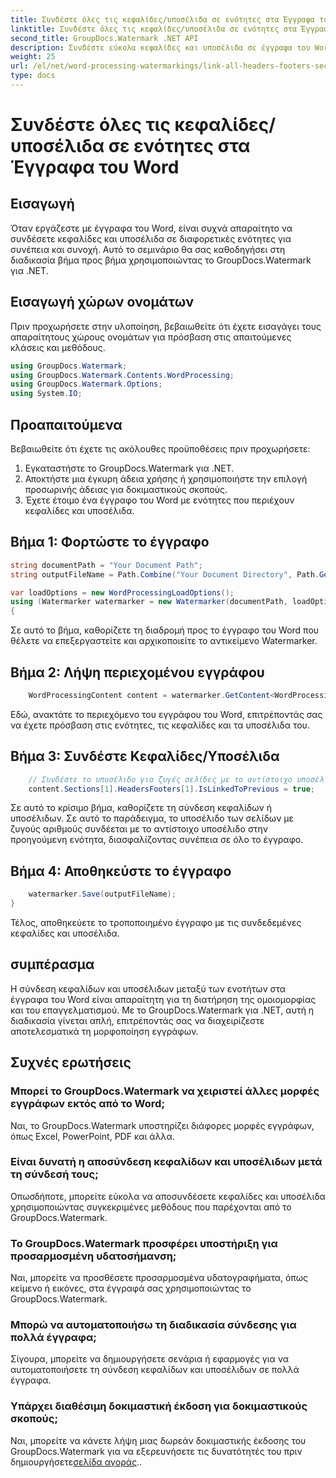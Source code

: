 ```yaml
---
title: Συνδέστε όλες τις κεφαλίδες/υποσέλιδα σε ενότητες στα Έγγραφα του Word
linktitle: Συνδέστε όλες τις κεφαλίδες/υποσέλιδα σε ενότητες στα Έγγραφα του Word
second_title: GroupDocs.Watermark .NET API
description: Συνδέστε εύκολα κεφαλίδες και υποσέλιδα σε έγγραφα του Word χρησιμοποιώντας GroupDocs.Watermark για .NET. Εξασφαλίστε συνέπεια και επαγγελματισμό με ευκολία.
weight: 25
url: /el/net/word-processing-watermarkings/link-all-headers-footers-section-word-docs/
type: docs
---
```

# Συνδέστε όλες τις κεφαλίδες/υποσέλιδα σε ενότητες στα Έγγραφα του Word

## Εισαγωγή
Όταν εργάζεστε με έγγραφα του Word, είναι συχνά απαραίτητο να συνδέσετε κεφαλίδες και υποσέλιδα σε διαφορετικές ενότητες για συνέπεια και συνοχή. Αυτό το σεμινάριο θα σας καθοδηγήσει στη διαδικασία βήμα προς βήμα χρησιμοποιώντας το GroupDocs.Watermark για .NET.
## Εισαγωγή χώρων ονομάτων
Πριν προχωρήσετε στην υλοποίηση, βεβαιωθείτε ότι έχετε εισαγάγει τους απαραίτητους χώρους ονομάτων για πρόσβαση στις απαιτούμενες κλάσεις και μεθόδους.
```csharp
using GroupDocs.Watermark;
using GroupDocs.Watermark.Contents.WordProcessing;
using GroupDocs.Watermark.Options;
using System.IO;
```
## Προαπαιτούμενα
Βεβαιωθείτε ότι έχετε τις ακόλουθες προϋποθέσεις πριν προχωρήσετε:
1. Εγκαταστήστε το GroupDocs.Watermark για .NET.
2. Αποκτήστε μια έγκυρη άδεια χρήσης ή χρησιμοποιήστε την επιλογή προσωρινής άδειας για δοκιμαστικούς σκοπούς.
3. Έχετε έτοιμο ένα έγγραφο του Word με ενότητες που περιέχουν κεφαλίδες και υποσέλιδα.
## Βήμα 1: Φορτώστε το έγγραφο
```csharp
string documentPath = "Your Document Path";
string outputFileName = Path.Combine("Your Document Directory", Path.GetFileName(documentPath));

var loadOptions = new WordProcessingLoadOptions();
using (Watermarker watermarker = new Watermarker(documentPath, loadOptions))
{
```
Σε αυτό το βήμα, καθορίζετε τη διαδρομή προς το έγγραφο του Word που θέλετε να επεξεργαστείτε και αρχικοποιείτε το αντικείμενο Watermarker.
## Βήμα 2: Λήψη περιεχομένου εγγράφου
```csharp
    WordProcessingContent content = watermarker.GetContent<WordProcessingContent>();
```
Εδώ, ανακτάτε το περιεχόμενο του εγγράφου του Word, επιτρέποντάς σας να έχετε πρόσβαση στις ενότητες, τις κεφαλίδες και τα υποσέλιδα του.
## Βήμα 3: Συνδέστε Κεφαλίδες/Υποσέλιδα
```csharp
    // Συνδέστε το υποσέλιδο για ζυγές σελίδες με το αντίστοιχο υποσέλιδο στην προηγούμενη ενότητα
    content.Sections[1].HeadersFooters[1].IsLinkedToPrevious = true;
```
Σε αυτό το κρίσιμο βήμα, καθορίζετε τη σύνδεση κεφαλίδων ή υποσέλιδων. Σε αυτό το παράδειγμα, το υποσέλιδο των σελίδων με ζυγούς αριθμούς συνδέεται με το αντίστοιχο υποσέλιδο στην προηγούμενη ενότητα, διασφαλίζοντας συνέπεια σε όλο το έγγραφο.

## Βήμα 4: Αποθηκεύστε το έγγραφο
```csharp
    watermarker.Save(outputFileName);
}
```
Τέλος, αποθηκεύετε το τροποποιημένο έγγραφο με τις συνδεδεμένες κεφαλίδες και υποσέλιδα.

## συμπέρασμα
Η σύνδεση κεφαλίδων και υποσέλιδων μεταξύ των ενοτήτων στα έγγραφα του Word είναι απαραίτητη για τη διατήρηση της ομοιομορφίας και του επαγγελματισμού. Με το GroupDocs.Watermark για .NET, αυτή η διαδικασία γίνεται απλή, επιτρέποντάς σας να διαχειρίζεστε αποτελεσματικά τη μορφοποίηση εγγράφων.
## Συχνές ερωτήσεις
### Μπορεί το GroupDocs.Watermark να χειριστεί άλλες μορφές εγγράφων εκτός από το Word;
Ναι, το GroupDocs.Watermark υποστηρίζει διάφορες μορφές εγγράφων, όπως Excel, PowerPoint, PDF και άλλα.
### Είναι δυνατή η αποσύνδεση κεφαλίδων και υποσέλιδων μετά τη σύνδεσή τους;
Οπωσδήποτε, μπορείτε εύκολα να αποσυνδέσετε κεφαλίδες και υποσέλιδα χρησιμοποιώντας συγκεκριμένες μεθόδους που παρέχονται από το GroupDocs.Watermark.
### Το GroupDocs.Watermark προσφέρει υποστήριξη για προσαρμοσμένη υδατοσήμανση;
Ναι, μπορείτε να προσθέσετε προσαρμοσμένα υδατογραφήματα, όπως κείμενο ή εικόνες, στα έγγραφά σας χρησιμοποιώντας το GroupDocs.Watermark.
### Μπορώ να αυτοματοποιήσω τη διαδικασία σύνδεσης για πολλά έγγραφα;
Σίγουρα, μπορείτε να δημιουργήσετε σενάρια ή εφαρμογές για να αυτοματοποιήσετε τη σύνδεση κεφαλίδων και υποσέλιδων σε πολλά έγγραφα.
### Υπάρχει διαθέσιμη δοκιμαστική έκδοση για δοκιμαστικούς σκοπούς;
 Ναι, μπορείτε να κάνετε λήψη μιας δωρεάν δοκιμαστικής έκδοσης του GroupDocs.Watermark για να εξερευνήσετε τις δυνατότητές του πριν δημιουργήσετε[σελίδα αγοράς](https://purchase.groupdocs.com/temporary-license/)..